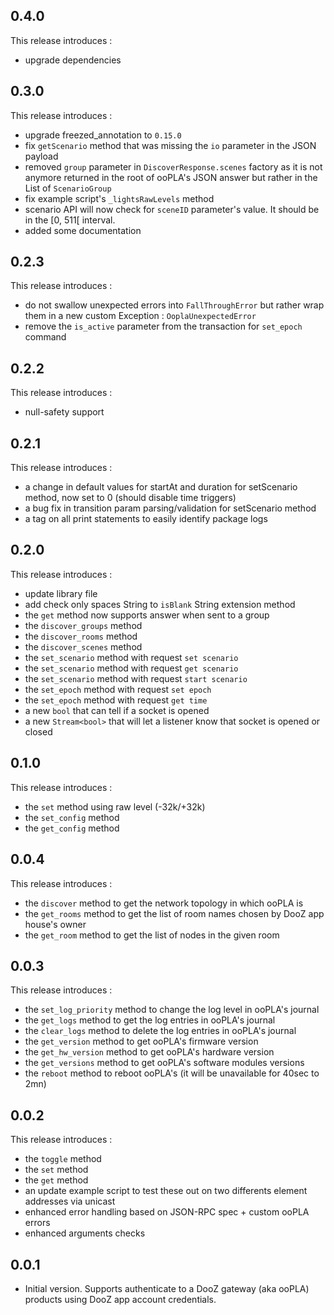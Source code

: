 ## 0.4.0
This release introduces :
- upgrade dependencies
## 0.3.0
This release introduces :
 - upgrade freezed_annotation to `0.15.0`
 - fix `getScenario` method that was missing the `io` parameter in the JSON payload
 - removed `group` parameter in `DiscoverResponse.scenes` factory as it is not anymore returned in the root of ooPLA's JSON answer but rather in the List of `ScenarioGroup`
 - fix example script's `_lightsRawLevels` method
 - scenario API will now check for `sceneID` parameter's value. It should be in the [0, 511[ interval.
 - added some documentation

## 0.2.3
This release introduces :
 - do not swallow unexpected errors into `FallThroughError` but rather wrap them in a new custom Exception : `OoplaUnexpectedError`
 - remove the `is_active` parameter from the transaction for `set_epoch` command

## 0.2.2

This release introduces :
 - null-safety support

## 0.2.1

This release introduces :
 - a change in default values for startAt and duration for setScenario method, now set to 0 (should disable time triggers)
 - a bug fix in transition param parsing/validation for setScenario method
 - a tag on all print statements to easily identify package logs

## 0.2.0

This release introduces :

- update library file
- add check only spaces String to `isBlank` String extension method
- the `get` method now supports answer when sent to a group
- the `discover_groups` method
- the `discover_rooms` method
- the `discover_scenes` method
- the `set_scenario` method with request `set scenario`
- the `set_scenario` method with request `get scenario`
- the `set_scenario` method with request `start scenario`
- the `set_epoch` method with request `set epoch`
- the `set_epoch` method with request `get time`
- a new `bool` that can tell if a socket is opened
- a new `Stream<bool>` that will let a listener know that socket is opened or closed

## 0.1.0

This release introduces :

- the `set` method using raw level (-32k/+32k)
- the `set_config` method
- the `get_config` method

## 0.0.4

This release introduces :

- the `discover` method to get the network topology in which ooPLA is
- the `get_rooms` method to get the list of room names chosen by DooZ app house's owner
- the `get_room` method to get the list of nodes in the given room

## 0.0.3

This release introduces :

- the `set_log_priority` method to change the log level in ooPLA's journal
- the `get_logs` method to get the log entries in ooPLA's journal
- the `clear_logs` method to delete the log entries in ooPLA's journal
- the `get_version` method to get ooPLA's firmware version
- the `get_hw_version` method to get ooPLA's hardware version
- the `get_versions` method to get ooPLA's software modules versions
- the `reboot` method to reboot ooPLA's (it will be unavailable for 40sec to 2mn)

## 0.0.2

This release introduces :

- the `toggle` method
- the `set` method
- the `get` method
- an update example script to test these out on two differents element addresses via unicast
- enhanced error handling based on JSON-RPC spec + custom ooPLA errors
- enhanced arguments checks

## 0.0.1

- Initial version. Supports authenticate to a DooZ gateway (aka ooPLA) products using DooZ app account credentials.
